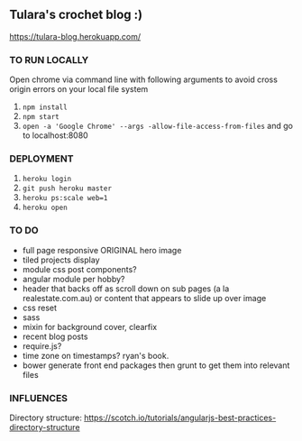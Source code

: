 ## Tulara's crochet blog :)

https://tulara-blog.herokuapp.com/

### TO RUN LOCALLY  

Open chrome via command line with following arguments to avoid cross origin errors on your local file system
  
1. `npm install` 
2. `npm start`
3. `open -a 'Google Chrome' --args -allow-file-access-from-files` and go to localhost:8080

### DEPLOYMENT

1. `heroku login`
2. `git push heroku master`
3. `heroku ps:scale web=1`
4. `heroku open`

### TO DO
- full page responsive ORIGINAL hero image
- tiled projects display
- module css post components?
- angular module per hobby?
- header that backs off as scroll down on sub pages (a la realestate.com.au) or content that appears to slide up over image
- css reset
- sass
- mixin for background cover, clearfix
- recent blog posts
- require.js?
- time zone on timestamps? ryan's book.
- bower generate front end packages then grunt to get them into relevant files


### INFLUENCES
Directory structure: https://scotch.io/tutorials/angularjs-best-practices-directory-structure

